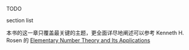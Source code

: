 TODO

section list

本书的这一章只覆盖最关键的主题，更全面详尽地阐述可以参考 Kenneth H. Rosen 的 [Elementary Number Theory and Its Applications](https://www.amazon.com/Elementary-Number-Theory-Its-Application/dp/0321500318)
